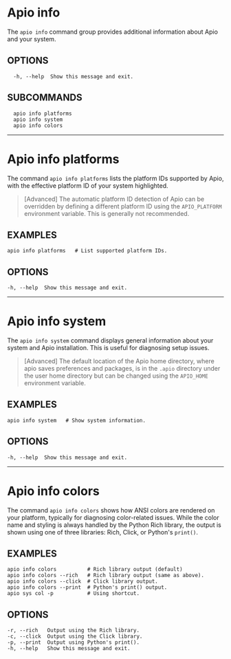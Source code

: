 # Apio info

The `apio info` command group provides additional information about Apio and your system.

## OPTIONS

`  -h, --help  Show this message and exit.`

## SUBCOMMANDS

```
  apio info platforms
  apio info system
  apio info colors
```

---

# Apio info platforms

The command `apio info platforms` lists the platform IDs supported by
Apio, with the effective platform ID of your system highlighted.

> [Advanced] The automatic platform ID detection of Apio can be overridden by
> defining a different platform ID using the `APIO_PLATFORM` environment
> variable. This is generally not recommended.

## EXAMPLES

```
apio info platforms   # List supported platform IDs.
```

## OPTIONS

```
-h, --help  Show this message and exit.
```

---

# Apio info system

The `apio info system` command displays general information about your
system and Apio installation. This is useful for diagnosing setup issues.

> [Advanced] The default location of the Apio home directory, where apio
> saves preferences and packages, is in the `.apio` directory under the
> user home directory but can be changed using the `APIO_HOME` environment variable.

## EXAMPLES

```
apio info system   # Show system information.
```

## OPTIONS

```
-h, --help  Show this message and exit.
```

---

# Apio info colors

The command `apio info colors` shows how ANSI colors are rendered on your platform, typically for diagnosing color-related issues. While the color name and styling is always handled by the Python Rich library, the output is shown using one of three libraries: Rich, Click, or Python's `print()`.

## EXAMPLES

```
apio info colors          # Rich library output (default)
apio info colors --rich   # Rich library output (same as above).
apio info colors --click  # Click library output.
apio info colors --print  # Python's print() output.
apio sys col -p           # Using shortcut.
```

## OPTIONS

```
-r, --rich   Output using the Rich library.
-c, --click  Output using the Click library.
-p, --print  Output using Python's print().
-h, --help   Show this message and exit.
```
